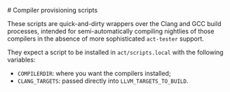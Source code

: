 # Compiler provisioning scripts

These scripts are quick-and-dirty wrappers over the Clang and GCC build
processes, intended for semi-automatically compiling nightlies of those
compilers in the absence of more sophisticated `act-tester` support.

They expect a script to be installed in `act/scripts.local` with the following
variables:

- `COMPILERDIR`: where you want the compilers installed;
- `CLANG_TARGETS`: passed directly into `LLVM_TARGETS_TO_BUILD`.
